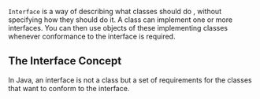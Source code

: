 `Interface` is a way of describing what classes should do , without specifying how they should do it. A class can implement one or more interfaces. You can then use objects of these implementing classes whenever conformance to the interface is required.

## The Interface Concept
In Java, an interface is not a class but a set of requirements for the classes that want to conform to the interface.
